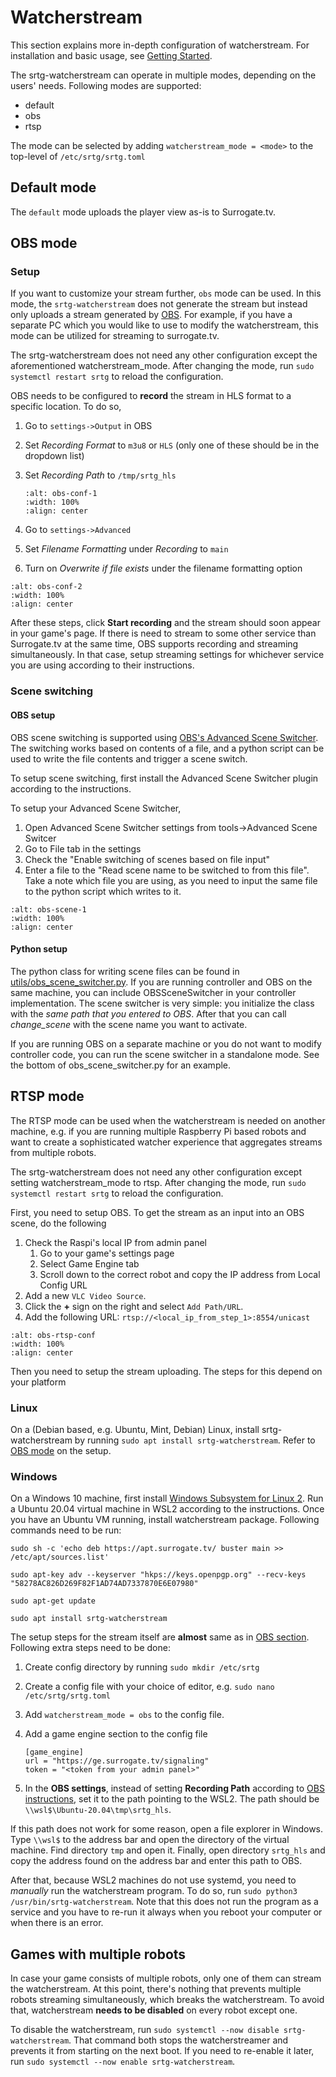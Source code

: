 # Watcherstream

This section explains more in-depth configuration of watcherstream. For installation
and basic usage, see [Getting Started](getting_started.html#installing-surrogate-watcher-stream).

The srtg-watcherstream can operate in multiple modes, depending on the users'
needs. Following modes are supported:

* default
* obs
* rtsp

The mode can be selected by adding `watcherstream_mode = <mode>` to the top-level
of `/etc/srtg/srtg.toml`

## Default mode

The `default` mode uploads the player view as-is to Surrogate.tv.

## OBS mode

### Setup

If you want to customize your stream further, `obs` mode can be used. In this mode,
the `srtg-watcherstream` does not generate the stream but instead only uploads a
stream generated by [OBS](https://obsproject.com/). For example, if you have a separate
PC which you would like to use to modify the watcherstream, this mode can be
utilized for streaming to surrogate.tv.

The srtg-watcherstream does not need any other configuration except the aforementioned
watcherstream_mode. After changing the mode, run `sudo systemctl restart srtg` to
reload the configuration.

OBS needs to be configured to **record** the stream in HLS format to a specific
location. To do so,

1. Go to `settings->Output` in OBS
2. Set *Recording Format* to `m3u8` or `HLS` (only one of these should be in the
   dropdown list)
3. Set *Recording Path* to `/tmp/srtg_hls`

    ```{image} _static/images/obs_conf_1.png
    :alt: obs-conf-1
    :width: 100%
    :align: center
    ```

4. Go to `settings->Advanced`
5. Set *Filename Formatting* under *Recording* to `main`
6. Turn on *Overwrite if file exists* under the filename formatting option

```{image} _static/images/obs_conf_2.png
:alt: obs-conf-2
:width: 100%
:align: center
```

After these steps, click **Start recording** and the stream should soon appear
in your game's page. If there is need to stream to some other service than
Surrogate.tv at the same time, OBS supports recording and streaming simultaneously.
In that case, setup streaming settings for whichever service you are using according
to their instructions.

### Scene switching

#### OBS setup

OBS scene switching is supported using [OBS's Advanced Scene Switcher](https://obsproject.com/forum/resources/advanced-scene-switcher.395/).
The switching works based on contents of a file, and a python script can be used
to write the file contents and trigger a scene switch.

To setup scene switching, first install the Advanced Scene Switcher plugin according
to the instructions.

To setup your Advanced Scene Switcher,

1. Open Advanced Scene Switcher settings from tools->Advanced Scene Switcer
2. Go to File tab in the settings
3. Check the "Enable switching of scenes based on file input"
4. Enter a file to the "Read scene name to be switched to from this file".
   Take a note which file you are using, as you need to input the same file to
   the python script which writes to it.

```{image} _static/images/obs_scene_switcher.png
:alt: obs-scene-1
:width: 100%
:align: center
```

#### Python setup

The python class for writing scene files can be found in [utils/obs_scene_switcher.py](modules/surrortg.utils.html#module-surrortg.utils.obs_scene_switcher).
If you are running controller and OBS on the same machine, you can include
OBSSceneSwitcher in your controller implementation. The scene switcher is very
simple: you initialize the class with the *same path that you entered to OBS*.
After that you can call *change_scene* with the scene name you want to activate.

If you are running OBS on a separate machine or you do not want to modify controller
code, you can run the scene switcher in a standalone mode. See the bottom of
obs_scene_switcher.py for an example.

## RTSP mode

The RTSP mode can be used when the watcherstream is needed on another machine,
e.g. if you are running multiple Raspberry Pi based robots and want to create
a sophisticated watcher experience that aggregates streams from multiple robots.

The srtg-watcherstream does not need any other configuration except setting
watcherstream_mode to rtsp. After changing the mode, run
`sudo systemctl restart srtg` to reload the configuration.

First, you need to setup OBS. To get the stream as an input into an OBS scene,
do the following

1. Check the Raspi's local IP from admin panel
   1. Go to your game's settings page
   2. Select Game Engine tab
   3. Scroll down to the correct robot and copy the IP address from Local Config
      URL
2. Add a new `VLC Video Source`.
3. Click the **+** sign on the right and select `Add Path/URL`.
4. Add the following URL: `rtsp://<local_ip_from_step_1>:8554/unicast`

```{image} _static/images/obs_rtsp_conf.png
:alt: obs-rtsp-conf
:width: 100%
:align: center
```

Then you need to setup the stream uploading. The steps for this depend on your platform

### Linux

On a (Debian based, e.g. Ubuntu, Mint, Debian) Linux, install srtg-watcherstream
by running `sudo apt install srtg-watcherstream`. Refer to [OBS mode](#obs-mode)
on the setup.

### Windows

On a Windows 10 machine, first install [Windows Subsystem for Linux 2](https://docs.microsoft.com/en-us/windows/wsl/install-win10).
Run a Ubuntu 20.04 virtual machine in WSL2 according to the instructions.
Once you have an Ubuntu VM running, install watcherstream package. Following
commands need to be run:

```
sudo sh -c 'echo deb https://apt.surrogate.tv/ buster main >> /etc/apt/sources.list'

sudo apt-key adv --keyserver "hkps://keys.openpgp.org" --recv-keys "58278AC826D269F82F1AD74AD7337870E6E07980"

sudo apt-get update

sudo apt install srtg-watcherstream
```

The setup steps for the stream itself are **almost** same as in [OBS section](#obs-mode).
Following extra steps need to be done:

1. Create config directory by running `sudo mkdir /etc/srtg`
2. Create a config file with your choice of editor, e.g. `sudo nano /etc/srtg/srtg.toml`
3. Add `watcherstream_mode = obs` to the config file.
4. Add a game engine section to the config file

    ```
    [game_engine]
    url = "https://ge.surrogate.tv/signaling"
    token = "<token from your admin panel>"
    ```

5. In the **OBS settings**, instead of setting **Recording Path** according to
   [OBS instructions](#obs-mode), set it to the path pointing to the WSL2.
   The path should be `\\wsl$\Ubuntu-20.04\tmp\srtg_hls`.

If this path does not work
for some reason, open a file explorer in Windows. Type `\\wsl$` to the address
bar and open the directory of the virtual machine. Find directory `tmp` and open
it. Finally, open directory `srtg_hls` and copy the address found on the address
bar and enter this path to OBS.

After that, because WSL2 machines do not use systemd, you need to *manually*
run the watcherstream program. To do so, run `sudo python3 /usr/bin/srtg-watcherstream`.
Note that this does not run the program as a service and you have to re-run it
always when you reboot your computer or when there is an error.

## Games with multiple robots

In case your game consists of multiple robots, only one of them can stream the watcherstream.
At this point, there's nothing that prevents multiple robots streaming simultaneously,
which breaks the watcherstream. To avoid that, watcherstream **needs to be disabled**
on every robot except one.

To disable the watcherstream, run `sudo systemctl --now disable srtg-watcherstream`.
That command both stops the watcherstreamer and prevents it from starting on the
next boot. If you need to re-enable it later, run `sudo systemctl --now enable srtg-watcherstream`.
